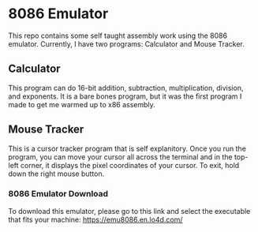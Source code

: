 # 8086 Emulator
This repo contains some self taught assembly work using the 8086 emulator. Currently, I have two programs: Calculator and Mouse Tracker.

## Calculator

This program can do 16-bit addition, subtraction, multiplication, division, and exponents. It is a bare bones program, but it was the first program I made to get me warmed up to x86 assembly.

## Mouse Tracker

This is a cursor tracker program that is self explanitory. Once you run the program, you can move your cursor all across the terminal and in the top-left corner, it displays the pixel coordinates of your cursor. To exit, hold down the right mouse button.

### 8086 Emulator Download

To download this emulator, please go to this link and select the executable that fits your machine: https://emu8086.en.lo4d.com/

